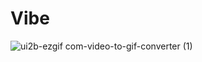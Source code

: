 # Vibe 
![ui2b-ezgif com-video-to-gif-converter (1)](https://github.com/user-attachments/assets/bf4e8f7d-34f8-4ffa-a451-041c13438bae)

